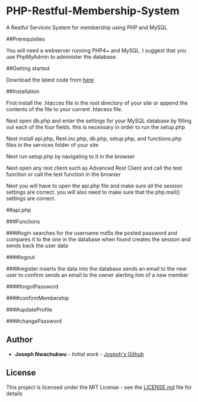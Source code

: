 # PHP-Restful-Membership-System

A Restful Services System for membership using PHP and MySQL

##Prerequisites 

You will need a webserver running PHP4+ and MySQL.
I suggest that you use PhpMyAdmin to administer the database.

##Getting started

Download the latest code from [here](https://github.com/josephnwachukwu/PHP-Restful-Membership-System)

##Installation

First install the .htacces file in the root directory of your site or append the contents of the file to your current .htacess file.

Next open db.php and enter the settings for your MySQL database by filling out each of the four fields. this is necessary in order to run the setup.php

Next install api.php, Rest.inc.php, db.php, setup.php, and functions.php files in the services folder of your site

Next run setup.php by navigating to it in the browser

Next open any rest client such as Advanced Rest Client and call the test function or call the test function in the browser

Next you will have to open the api.php file and make sure all the session settings are correct. you will also need to make sure that the php.mail() settings are correct.

##api.php

###Functions

####login
searches for the username
md5s the posted password and compares it to the one in the database
when found creates the session and sends back the user data

####logout

####register
inserts the data into the database
sends an email to the new user to confirm
sends an email to the owner alerting him of a new member


####forgotPassword

####confirmMembership

####updateProfile

####changePassword


## Author

* **Joseph Nwachukwu** - *Initial work* - [Joseph's Github](https://github.com/josephnwachukwu)

## License

This project is licensed under the MIT License - see the [LICENSE.md](LICENSE.md) file for details
